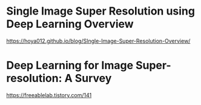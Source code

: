 # Single Image Super Resolution using Deep Learning Overview
https://hoya012.github.io/blog/SIngle-Image-Super-Resolution-Overview/

# Deep Learning for Image Super-resolution: A Survey
https://freeablelab.tistory.com/141
